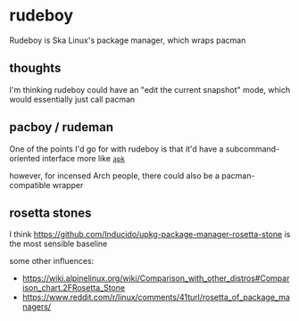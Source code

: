 # rudeboy

Rudeboy is Ska Linux's package manager, which wraps pacman

## thoughts

I'm thinking rudeboy could have an "edit the current snapshot" mode, which would essentially just call pacman

## pacboy / rudeman

One of the points I'd go for with rudeboy is that it'd have a subcommand-oriented interface more like [`apk`](https://wiki.alpinelinux.org/wiki/Alpine_Linux_package_management)

however, for incensed Arch people, there could also be a pacman-compatible wrapper

## rosetta stones

I think https://github.com/Inducido/upkg-package-manager-rosetta-stone is the most sensible baseline

some other influences:

- https://wiki.alpinelinux.org/wiki/Comparison_with_other_distros#Comparison_chart.2FRosetta_Stone
- https://www.reddit.com/r/linux/comments/41turl/rosetta_of_package_managers/

